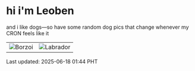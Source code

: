 # hi i'm Leoben

and i like dogs—so have some random dog pics that change whenever my CRON feels like it

|  |  |
|--------|----------|
| ![Borzoi](https://random-dog-vercel.vercel.app/api/random-borzoi?v=1750182295) | ![Labrador](https://random-dog-vercel.vercel.app/api/random-labrador?v=1750182295) |

Last updated: 2025-06-18 01:44 PHT
